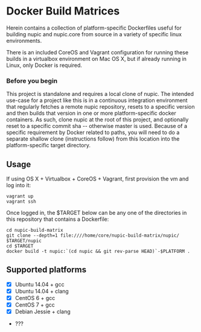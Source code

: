 Docker Build Matrices
=====================

Herein contains a collection of platform-specific Dockerfiles useful for
building nupic and nupic.core from source in a variety of specific linux
environments.

There is an included CoreOS and Vagrant configuration for running these builds
in a virtualbox environment on Mac OS X, but if already running in Linux, only
Docker is required.

### Before you begin

This project is standalone and requires a local clone of nupic.  The intended
use-case for a project like this is in a continuous integration environment
that regularly fetches a remote nupic repository, resets to a specific version
and then builds that version in one or more platform-specific docker
containers.  As such, clone nupic at the root of this project, and optionally
reset to a specific commit sha -- otherwise master is used.  Because of a
specific requirement by Docker related to paths, you will need to do a separate
shallow clone (instructions follow) from this location into the
platform-specific target directory.

Usage
-----

If using OS X + Virtualbox + CoreOS + Vagrant, first provision the vm and log
into it:

    vagrant up
    vagrant ssh

Once logged in, the $TARGET below can be any one of the directories in this
repository that contains a Dockerfile:

    cd nupic-build-matrix
    git clone --depth=1 file:////home/core/nupic-build-matrix/nupic/ $TARGET/nupic
    cd $TARGET
    docker build -t nupic:`(cd nupic && git rev-parse HEAD)`-$PLATFORM .

Supported platforms
-------------------

- [x] Ubuntu 14.04 + gcc
- [x] Ubuntu 14.04 + clang
- [x] CentOS 6 + gcc
- [x] CentOS 7 + gcc
- [x] Debian Jessie + clang
- ???
